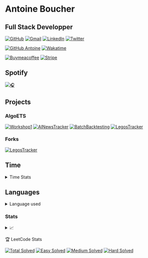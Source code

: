 # Antoine Boucher
## Full Stack Developper


[![GitHub](https://img.shields.io/static/v1?style=flat-square&logo=github&logoColor=white&label=&labelColor=181717&message=GitHub&color=16171d)](https://github.com/antoinebou12)
[![Gmail](https://img.shields.io/static/v1?style=flat-square&logo=gmail&logoColor=white&label=&labelColor=EA4335&message=GMail&color=16171d)](mailto:antoine.boucher012@gmail.com)
[![LinkedIn](https://img.shields.io/static/v1?style=flat-square&logo=linkedin&logoColor=white&label=&labelColor=0A66C2&message=LinkedIn&color=16171d)](https://linkedin.com/in/antoineboucher12)
[![Twitter](https://img.shields.io/static/v1?style=flat-square&logo=twitter&logoColor=white&label=&labelColor=1DA1F2&message=Twitter&color=16171d)](https://twitter.com/antoinebou12)

[![GitHub Antoine](https://img.shields.io/github/followers/antoinebou12?label=follow&style=social)](https://github.com/antoinebou12)
[![Wakatime](https://wakatime.com/badge/user/de8e93c7-b418-4d37-92b4-af69baf023e6.svg)](https://wakatime.com/@de8e93c7-b418-4d37-92b4-af69baf023e6)

[![Buymeacoffee](https://img.shields.io/badge/Buy_Me_A_Coffee-FFDD00?style=for-the-badge&logo=buy-me-a-coffee&logoColor=black)](https://www.buymeacoffee.com/antoineboucher)
[![Stripe](https://img.shields.io/badge/Stripe-626CD9?style=for-the-badge&logo=Stripe&logoColor=white)](https://buy.stripe.com/eVaaEYfLvaTp8jm5kl)

## Spotify
[![🎧](https://novatorem-antoinebou13.vercel.app/api/spotify)](https://open.spotify.com/user/antmangaminghd)

## Projects
### AlgoETS
[![Workshop1](https://github-readme-stats.vercel.app/api/pin/?username=AlgoETS&repo=Workshop1&theme=dark)](https://github.com/AlgoETS/Workshop1)
[![AINewsTracker](https://github-readme-stats.vercel.app/api/pin/?username=AlgoETS&repo=AINewsTracker&theme=dark)](https://github.com/AlgoETS/AINewsTracker)
[![BatchBacktesting](https://github-readme-stats.vercel.app/api/pin/?username=AlgoETS&repo=BatchBacktesting&theme=dark)](https://github.com/AlgoETS/BatchBacktesting)
[![LegosTracker](https://github-readme-stats.vercel.app/api/pin/?username=AlgoETS&repo=LegosTracker&theme=dark)](https://github.com/AlgoETS/LegosTracker)

### Forks
[![LegosTracker](https://github-readme-stats.vercel.app/api/pin/?username=antoinebou12&repo=hass_renpho&theme=dark)](https://github.com/antoinebou12/hass_renpho)

## Time

<details> 
 
 <summary>Time Stats</summary>
 
[![antoinebou12's Time Stats](https://github-readme-stats.vercel.app/api/wakatime?username=antoinebou13&theme=dark)](https://github-readme-stats.vercel.app/api/wakatime?username=antoinebou12&theme=dark)
 
![](http://github-profile-summary-cards.vercel.app/api/cards/productive-time?username=antoinebou12&theme=aura_dark&utcOffset=8)
 
</details> 

## Languages
<details> 
    <summary>Language used</summary>
 
[![Top Langs](https://github-readme-stats.vercel.app/api/top-langs/?username=antoinebou12&theme=onedark&layout=compact)](https://github.com/anuraghazra/github-readme-stats)

![RepoLanguage](http://github-profile-summary-cards.vercel.app/api/cards/repos-per-language?username=antoinebou12&theme=aura_dark)
 
![Commits](http://github-profile-summary-cards.vercel.app/api/cards/most-commit-language?username=antoinebou12&theme=aura_dark)
 
</details>

### Stats 
<details> 
    <summary>📈</summary>
<img align="left" alt="Github Stats" src="https://github-readme-stats.vercel.app/api?username=antoinebou12&theme=dark&show_icons=true&hide_border=true" />
 
 ![](http://github-profile-summary-cards.vercel.app/api/cards/profile-details?username=antoinebou12&theme=aura_dark)

 ![](http://github-profile-summary-cards.vercel.app/api/cards/stats?username=antoinebou12&theme=aura_dark)
 
</details>

<!-- LEETCODE_STATS_START -->
:trophy: LeetCode Stats

[![Total Solved](https://img.shields.io/badge/Total_Solved-13%2F3093-blue)](https://leetcodestats.cyclic.app/antoinebou13)
[![Easy Solved](https://img.shields.io/badge/Easy_Solved-9%2F783-green)](https://leetcodestats.cyclic.app/antoinebou13)
[![Medium Solved](https://img.shields.io/badge/Medium_Solved-4%2F1623-yellow)](https://leetcodestats.cyclic.app/antoinebou13)
[![Hard Solved](https://img.shields.io/badge/Hard_Solved-0%2F687-red)](https://leetcodestats.cyclic.app/antoinebou13)

<!-- LEETCODE_STATS_END -->

